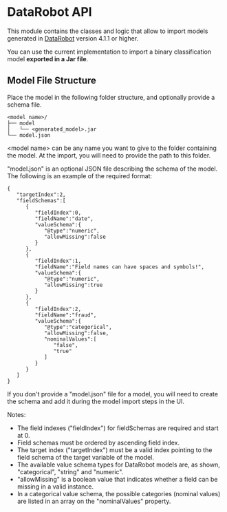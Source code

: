 # DataRobot API

This module contains the classes and logic that allow to import models generated in [DataRobot](https://www.datarobot.com/) version 4.1.1 or higher.

You can use the current implementation to import a binary classification model __exported in a Jar file__.

## Model File Structure

Place the model in the following folder structure, and optionally provide a schema file.

```
<model name>/
├── model
│   └── <generated_model>.jar
└── model.json
```

\<model name\> can be any name you want to give to the folder containing the model. At the import, you will need to provide the path to this folder.

"model.json" is an optional JSON file describing the schema of the model. The following is an example of the required format:

```
{
   "targetIndex":2,
   "fieldSchemas":[
      {
         "fieldIndex":0,
         "fieldName":"date",
         "valueSchema":{
            "@type":"numeric",
            "allowMissing":false
         }
      },
      {
         "fieldIndex":1,
         "fieldName":"Field names can have spaces and symbols!",
         "valueSchema":{
            "@type":"numeric",
            "allowMissing":true
         }
      },
      {
         "fieldIndex":2,
         "fieldName":"fraud",
         "valueSchema":{
            "@type":"categorical",
            "allowMissing":false,
            "nominalValues":[
               "false",
               "true"
            ]
         }
      }
   ]
}
```

If you don't provide a "model.json" file for a model, you will need to create the schema and add it during the model import steps in the UI.

Notes:
- The field indexes ("fieldIndex") for fieldSchemas are required and start at 0.
- Field schemas must be ordered by ascending field index.
- The target index ("targetIndex") must be a valid index pointing to the field schema of the target variable of the model.
- The available value schema types for DataRobot models are, as shown, "categorical", "string" and "numeric".
- "allowMissing" is a boolean value that indicates whether a field can be missing in a valid instance.
- In a categorical value schema, the possible categories (nominal values) are listed in an array on the "nominalValues" property.
